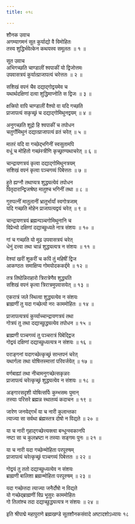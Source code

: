 ```yaml
---
title: ०१८

---
```

शौनक उवाच  
अगम्यागमनं सूत कुर्याद्यो वै विमोहितः  
तस्य शुद्धिर्भवेत्केन कथयस्व समूलतः ॥ १ ॥


सूत उवाच  
अभिगच्छति चाण्डालीं श्वपाकीं यो द्विजोत्तमः  
उपवासत्रयं कुर्यात्प्राजापत्यं चरेत्ततः ॥ २ ॥


सशिखं वपनं चैव दद्याद्गोद्वयमेव च  
यथार्थदक्षिणां दत्वा शुद्धिमाप्नोति स द्विजः ॥ ३ ॥


क्षत्त्रियो वापि चाण्डालीं वैश्यो वा यदि गच्छति  
प्राजापत्यं सकृच्छ्रं च दद्याद्गोमिथुनद्वयम् ॥ ४ ॥


अनुगच्छति शूद्रो हि श्वपाकीं च तपोधन  
चतुर्गोमिथुनं दद्यात्प्राजापत्यं व्रतं चरेत् ॥ ५ ॥


मातरं यदि वा गच्छेद्भगिनीं स्वसुतामपि  
वधूं च मोहितो गच्छंस्त्रीणि कृच्छ्राण्यथाचरेत् ॥ ६ ॥


चान्द्रायणत्रयं कृत्वा दद्याद्गोमिथुनत्रयम्  
सशिखं वपनं कृत्वा पञ्चगव्यं पिबेत्ततः ॥ ७ ॥


हुते ह्यग्नौ तथाप्यत्र शुद्ध्यत्येवं तपोधन  
पितृदारान्द्विजश्रेष्ठ मातुश्च भगिनीं तथा ॥ ८ ॥


गुरुपत्नीं मातुलानीं भ्रातुर्भार्यां स्वगोत्रजाम्  
यदि गच्छति मोहेन प्राजापत्यद्वयं चरेत् ॥ ९ ॥


चान्द्रायणत्रयं ब्रह्मन्पञ्चगोमिथुनानि च  
विप्रेभ्यो दक्षिणां दद्याच्छुध्यते नात्र संशयः ॥ १० ॥


गां च गच्छति यो मूढ उपवासत्रयं चरेत्  
धेनुं दत्त्वा तथा चान्नं शुद्ध्यत्यत्र न संशयः ॥ ११ ॥


वेश्यां खरीं शूकरीं च कपिं तुं महिषीं द्विज  
आकण्ठतः समाक्षिप्य गोमयोदककर्द्दमे ॥ १२ ॥


तत्र तिष्ठेन्निराहारो त्रिरात्रेणैव शुद्ध्यति  
सशिखं वपनं कृत्वा त्रिरात्रमुपवासयेत् ॥ १३ ॥


एकरात्रं जले स्थित्वा शुद्ध्यत्येव न संशयः  
ब्राह्मणीं तु यदा गच्छेत्यो नरः काममोहितः ॥ १४ ॥


प्राजापत्यत्रयं कुर्य्याच्चान्द्रायणत्रयं तथा  
गोत्रयं तु तथा दद्याच्छुद्ध्यत्येव तपोधन ॥ १५ ॥


ब्राह्मणी पञ्चगव्यं तु पञ्चरात्रं पिबेद्द्विज  
गोद्वयं दक्षिणां दद्याच्छुध्यत्यत्र न संशयः ॥ १६ ॥


पराङ्गनां यदागच्छेत्कृच्छ्रं सान्तपनं चरेत्  
यथार्गला तथा योषित्तस्मात्तां परिवर्जयेत् ॥ १७ ॥


वर्णबाह्यां तथा नीचामनुगच्छेत्सकृन्नरः  
प्राजापत्यं चरेत्कृच्छ्रं शुद्ध्यत्येव न संशयः ॥ १८ ॥


अङ्गारसदृशी योषित्सर्पिः कुम्भसमः पुमान्  
तस्याः परिसरे ब्रह्मन्न स्थातव्यं कदाचन ॥ १९ ॥


जारेण जनयेद्गर्भं या च नारी कुलान्तका  
त्याज्या सा सर्वथा ब्रंह्मस्तत्र दोषो न विद्यते ॥ २० ॥


या च नारी गृहाद्गच्छेत्त्यक्त्वा बन्धून्स्वकानपि  
नष्टा सा च कुलभ्रष्टा न तस्याः सङ्गमः पुनः ॥ २१ ॥


या च नारी यदा गच्छेन्मोहिता परपूरुषम्  
प्राजापत्यं चरेत्कृच्छ्रं पञ्चगव्यं पिबेत्ततः ॥ २२ ॥


गोद्वयं तु ततो दद्याच्छुध्यत्येव न संशयः  
ब्राह्मणी बालिशा ब्रह्मन्मोहिता परपूरुषम् ॥ २३ ॥


यदा गच्छेत्तदा त्याज्या जनैर्दोषो न विद्यते  
यो गच्छेद्ब्राह्मणीं विप्र भूसुरः काममोहितः  
गो तिलांश्च तदा दद्याच्छुद्ध्यत्यत्र न संशयः ॥ २४ ॥


इति श्रीपाद्मे महापुराणे ब्रह्मखण्डे सूतशौनकसंवादे अष्टादशोऽध्यायः १८